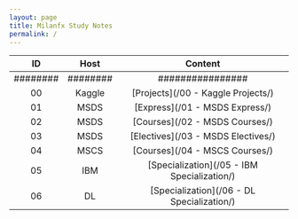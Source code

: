 ```yaml
---
layout: page
title: Milanfx Study Notes
permalink: /
---
```


| ID     | Host   | Content        |
|:------:|:------:|:--------------:|
|########|########|################|
| 00     | Kaggle | [Projects](/00 - Kaggle Projects/)          |
| 01     | MSDS   | [Express](/01 - MSDS Express/)              |
| 02     | MSDS   | [Courses](/02 - MSDS Courses/)              |
| 03     | MSDS   | [Electives](/03 - MSDS Electives/)          |
| 04     | MSCS   | [Courses](/04 - MSCS Courses/)              |
| 05     | IBM    | [Specialization](/05 - IBM Specialization/) |
| 06     | DL     | [Specialization](/06 - DL Specialization/)  |





